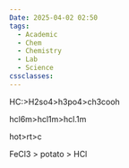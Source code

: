```yaml
---
Date: 2025-04-02 02:50
tags:
  - Academic
  - Chem
  - Chemistry
  - Lab
  - Science
cssclasses:
---
```

HC:>H2so4>h3po4>ch3cooh

hcl6m>hcl1m>hcl.1m

hot>rt>c

FeCl3 > potato > HCl